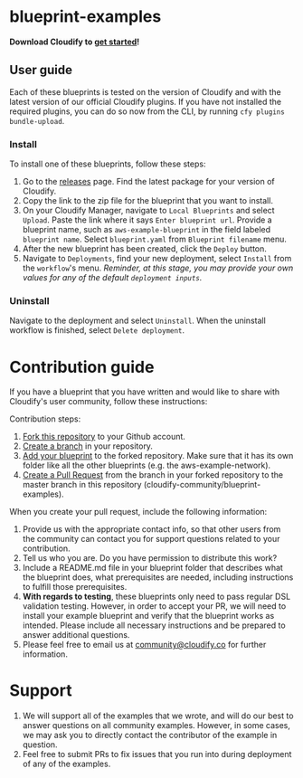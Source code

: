 # blueprint-examples

**Download Cloudify to [get started](https://cloudify.co/download)!**

## User guide

Each of these blueprints is tested on the version of Cloudify and with the latest version of our official Cloudify plugins. If you have not installed the required plugins, you can do so now from the CLI, by running `cfy plugins bundle-upload`.

### Install

To install one of these blueprints, follow these steps:

1. Go to the [releases](https://github.com/cloudify-community/blueprint-examples/releases) page. Find the latest package for your version of Cloudify.
1. Copy the link to the zip file for the blueprint that you want to install.
1. On your Cloudify Manager, navigate to `Local Blueprints` and select `Upload`. Paste the link where it says `Enter blueprint url`. Provide a blueprint name, such as `aws-example-blueprint` in the field labeled `blueprint name`. Select `blueprint.yaml` from `Blueprint filename` menu.
1. After the new blueprint has been created, click the `Deploy` button.
1. Navigate to `Deployments`, find your new deployment, select `Install` from the `workflow`'s menu. _Reminder, at this stage, you may provide your own values for any of the default `deployment inputs`._


### Uninstall

Navigate to the deployment and select `Uninstall`. When the uninstall workflow is finished, select `Delete deployment`.


# Contribution guide

If you have a blueprint that you have written and would like to share with Cloudify's user community, follow these instructions:

Contribution steps:

1. [Fork this repository](https://help.github.com/articles/fork-a-repo/) to your Github account.
1. [Create a branch](https://help.github.com/articles/creating-and-deleting-branches-within-your-repository/) in your repository.
1. [Add your blueprint](https://help.github.com/articles/adding-a-file-to-a-repository/) to the forked repository. Make sure that it has its own folder like all the other blueprints (e.g. the aws-example-network).
1. [Create a Pull Request](https://help.github.com/articles/creating-a-pull-request-from-a-fork/) from the branch in your forked repository to the master branch in this repository (cloudify-community/blueprint-examples).

When you create your pull request, include the following information:

1. Provide us with the appropriate contact info, so that other users from the community can contact you for support questions related to your contribution.
1. Tell us who you are. Do you have permission to distribute this work?
1. Include a README.md file in your blueprint folder that describes what the blueprint does, what prerequisites are needed, including instructions to fulfill those prerequisites.
1. **With regards to testing**, these blueprints only need to pass regular DSL validation testing. However, in order to accept your PR, we will need to install your example blueprint and verify that the blueprint works as intended. Please include all necessary instructions and be prepared to answer additional questions.
1. Please feel free to email us at community@cloudify.co for further information.

# Support

1. We will support all of the examples that we wrote, and will do our best to answer questions on all community examples. However, in some cases, we may ask you to directly contact the contributor of the example in question.
1. Feel free to submit PRs to fix issues that you run into during deployment of any of the examples.
